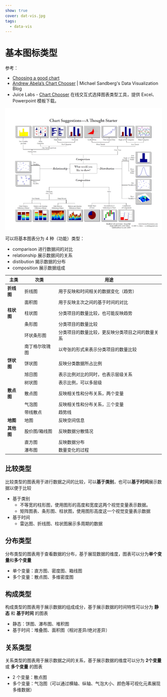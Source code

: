 ```yaml
---
show: true
cover: dat-vis.jpg
tags:
  - data-vis
---
```


# 基本图标类型
参考：

* [Choosing a good chart](https://extremepresentation.typepad.com/blog/2006/09/choosing_a_good.html)
* [Andrew Abela’s Chart Chooser](https://datavizblog.com/2013/04/29/andrew-abelas-chart-chooser/) | Michael Sandberg's Data Visualization Blog
* Juice Labs - [Chart Chooser](http://labs.juiceanalytics.com/chartchooser/index.html) 在线交互式选择图表类型工具，提供 Excel、Powerpoint 模板下载。

![选择合适的图表](./images/20200616073212221_24321.png)

可以将基本图表分为 4 种（功能）类型：

* comparison 进行数据间的对比
* relationship 展示数据间的关系
* distibution 揭示数据的分布
* composition 展示数据组成

|     主类     |       次类        |                            用途                             |
| ------------- | ------------------ | ------------------------------------------------------------ |
| **折线图** | 折线图           | 用于反映和时间相关的数据变化（趋势）                |
|               | 面积图           | 用于反映主次之间的基于时间的对比                     |
| **柱状图** | 柱状图           | 分类项目的数量比较，也可能反映趋势                   |
|               | 条形图           | 分类项目的数量比较                                       |
|               | 环状条形图       | 分类项目的数量比较，更反映分类项目之间的数量关系 |
|               | 南丁格尔玫瑰图 | 以夸张的形式来表示分类项目的数量比较                |
| **饼状图** | 饼状图           | 反映分类数据所占比例                                    |
|               | 旭日图           | 表示比例对比的同时，也表示层级关系                   |
|               | 树状图           | 表示比例，可以多层级                                    |
| **散点图** | 散点图           | 反映相关性和分布关系，两个变量                        |
|               | 气泡图           | 反映相关性和分布关系，三个变量                        |
|               | 带线散点          | 趋势线                                                      |
| **地图**    | 地图              | 反映空间信息                                              |
| **其他图** | 股价图/箱线图   | 反映数据分散情况                                         |
|               | 直方图           | 反映数据分布                                              |
|               | 瀑布图           | 数量变化的过程                                            |

## 比较类型
比较类型的图表用于进行数据之间的比较，可以**基于类别**，也可以**基于时间**展示数据以便于比较

* 基于类别
    * 不等宽的柱形图，使用图形的高度和宽度这两个视觉变量表示数据。
    * 矩阵图表、条形图、柱状图，使用图形高度这一个视觉变量表示数据
* 基于时间
    * 雷达图、折线图、柱状图展示多周期的数据

## 分布类型
分布类型的图表用于查看数据的分布，基于展现数据的维度，图表可以分为**单个变量**和**多个变量**

* 单个变量：直方图、密度图、箱线图
* 多个变量：散点图、多维密度图

## 构成类型
构成类型的图表用于展示数据的组成成分，基于展示数据的时间特性可以分为 **静态** 和 **基于时间** 的图表

* 静态：饼图、瀑布图、堆积图
* 基于时间：堆叠图、面积图（相对差异/绝对差异）

## 关系类型
关系类型的图表用于展示数据之间的关系，基于展示数据的维度可以分为 **2个变量** 或 **多个变量** 的图表

* 2 个变量：散点图
* 多个变量：气泡图（可以通过横轴、纵轴、气泡大小、颜色等可视化元素展现多维数据）